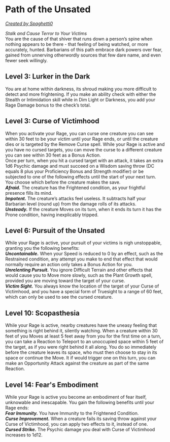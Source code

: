 # Path of the Unsated
[*Created by Spaghetti0*](https://bio.site/spaghetti0)

*Stalk and Cause Terror to Your Victims*  
You are the cause of that shiver that runs down a person’s spine when nothing appears to be there - that feeling of being watched, or more accurately, hunted. Barbarians of this path embrace dark powers over fear, gained from unnerving otherwordly sources that few dare name, and even fewer seek willingly.

## Level 3: Lurker in the Dark
You are at home within darkness, its shroud making you more difficult to detect and more frightening. If you make an ability check with either the Stealth or Intimidation skill while in Dim Light or Darkness, you add your Rage Damage bonus to the check’s total.

## Level 3: Curse of Victimhood
When you activate your Rage, you can curse one creature you can see within 30 feet to be your victim until your Rage ends, or until the creature dies or is targeted by the Remove Curse spell. While your Rage is active and you have no cursed targets, you can move the curse to a different creature you can see within 30 feet as a Bonus Action.  
Once per turn, when you hit a cursed target with an attack, it takes an extra 1d6 Psychic damage and must succeed on a Wisdom saving throw (DC equals 8 plus your Proficiency Bonus and Strength modifier) or be subjected to one of the following effects until the start of your next turn. You choose which before the creature makes the save.  
***Afraid.*** The creature has the Frightened condition, as your frightful presence fills its mind.  
***Impotent.*** The creature’s attacks feel useless. It subtracts half your Barbarian level (round up) from the damage rolls of its attacks.  
***Unsteady.*** If the creature Moves on its turn, when it ends its turn it has the Prone condition, having inexplicably tripped.

## Level 6: Pursuit of the Unsated
While your Rage is active, your pursuit of your victims is nigh unstoppable, granting you the following benefits:  
***Uncontainable.*** When your Speed is reduced to 0 by an effect, such as the Restrained condition, any attempt you make to end that effect that would normally require an action only takes a Bonus Action for you.  
***Unrelenting Pursuit.*** You ignore Difficult Terrain and other effects that would cause you to Move more slowly, such as the Plant Growth spell, provided you are moving toward the target of your curse.  
***Victim Sight.*** You always know the location of the target of your Curse of Victimhood, and you have a special form of Truesight to a range of 60 feet, which can only be used to see the cursed creature.

## Level 10: Scopasthesia
While your Rage is active, nearby creatures have the uneasy feeling that something is right behind it, silently watching. When a creature within 30 feet of you Moves at least 5 feet away from you for the first time on a turn, you can take a Reaction to Teleport to an unoccupied space within 5 feet of the target, as if you were right behind it all along. You do so immediately before the creature leaves its space, who must then choose to stay in its space or continue the Move. It if would trigger one on this turn, you can make an Opportunity Attack against the creature as part of the same Reaction.

## Level 14: Fear's Embodiment
While your Rage is active you become an embodiment of fear itself, unknowable and inescapable. You gain the following benefits until your Rage ends:  
***Fear Immunity.*** You have Immunity to the Frightened Condition.  
***Curse Improvement.*** When a creature fails its saving throw against your Curse of Victimhood, you can apply two effects to it, instead of one.  
***Cursed Strike.*** The Psychic damage you deal with Curse of Victimhood increases to 1d12.